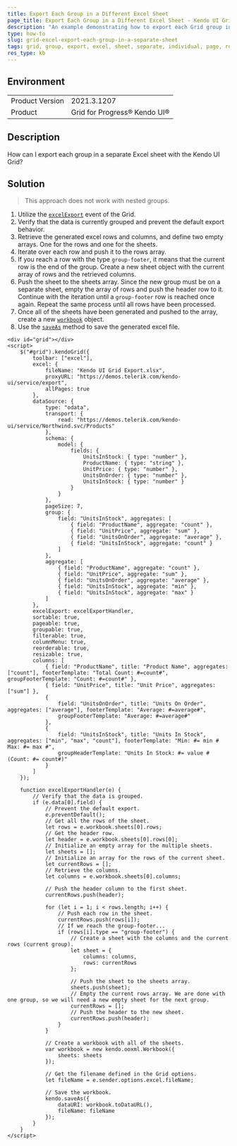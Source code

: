 ```yaml
---
title: Export Each Group in a Different Excel Sheet
page_title: Export Each Group in a Different Excel Sheet - Kendo UI Grid for jQuery
description: "An example demonstrating how to export each Grid group in a separate excel sheet."
type: how-to
slug: grid-excel-export-each-group-in-a-separate-sheet
tags: grid, group, export, excel, sheet, separate, individual, page, rows
res_type: kb
---
```


## Environment

<table>
	<tr>
		<td>Product Version</td>
		<td>2021.3.1207</td>
	</tr>
	<tr>
		<td>Product</td>
		<td>Grid for Progress® Kendo UI®</td>
	</tr>
</table>

## Description

How can I export each group in a separate Excel sheet with the Kendo UI Grid?

## Solution

> This approach does not work with nested groups.

1. Utilize the [`excelExport`](/api/javascript/ui/grid/events/excelexport) event of the Grid.
1. Verify that the data is currently grouped and prevent the default export behavior.
1. Retrieve the generated excel rows and columns, and define two empty arrays. One for the rows and one for the sheets.
1. Iterate over each row and push it to the rows array.
1. If you reach a row with the type `group-footer`, it means that the current row is the end of the group. Create a new sheet object with the current array of rows and the retrieved columns.
1. Push the sheet to the sheets array. Since the new group must be on a separate sheet, empty the array of rows and push the header row to it. Continue with the iteration until a `group-footer` row is reached once again. Repeat the same process until all rows have been processed.
1. Once all of the sheets have been generated and pushed to the array, create a new [`workbook`](/api/javascript/ooxml/workbook) object.
1. Use the [`saveAs`](/api/javascript/kendo/methods/saveas) method to save the generated excel file.

```dojo
<div id="grid"></div>
<script>
    $("#grid").kendoGrid({
        toolbar: ["excel"],
        excel: {
            fileName: "Kendo UI Grid Export.xlsx",
            proxyURL: "https://demos.telerik.com/kendo-ui/service/export",
            allPages: true
        },
        dataSource: {
            type: "odata",
            transport: {
                read: "https://demos.telerik.com/kendo-ui/service/Northwind.svc/Products"
            },
            schema: {
                model: {
                    fields: {
                        UnitsInStock: { type: "number" },
                        ProductName: { type: "string" },
                        UnitPrice: { type: "number" },
                        UnitsOnOrder: { type: "number" },
                        UnitsInStock: { type: "number" }
                    }
                }
            },
            pageSize: 7,
            group: {
                field: "UnitsInStock", aggregates: [
                    { field: "ProductName", aggregate: "count" },
                    { field: "UnitPrice", aggregate: "sum" },
                    { field: "UnitsOnOrder", aggregate: "average" },
                    { field: "UnitsInStock", aggregate: "count" }
                ]
            },
            aggregate: [
                { field: "ProductName", aggregate: "count" },
                { field: "UnitPrice", aggregate: "sum" },
                { field: "UnitsOnOrder", aggregate: "average" },
                { field: "UnitsInStock", aggregate: "min" },
                { field: "UnitsInStock", aggregate: "max" }
            ]
        },
        excelExport: excelExportHandler,
        sortable: true,
        pageable: true,
        groupable: true,
        filterable: true,
        columnMenu: true,
        reorderable: true,
        resizable: true,
        columns: [
            { field: "ProductName", title: "Product Name", aggregates: ["count"], footerTemplate: "Total Count: #=count#", groupFooterTemplate: "Count: #=count#" },
            { field: "UnitPrice", title: "Unit Price", aggregates: ["sum"] },
            {
                field: "UnitsOnOrder", title: "Units On Order", aggregates: ["average"], footerTemplate: "Average: #=average#",
                groupFooterTemplate: "Average: #=average#"
            },
            {
                field: "UnitsInStock", title: "Units In Stock", aggregates: ["min", "max", "count"], footerTemplate: "Min: #= min # Max: #= max #",
                groupHeaderTemplate: "Units In Stock: #= value # (Count: #= count#)"
            }
        ]
    });

    function excelExportHandler(e) {
        // Verify that the data is grouped.
        if (e.data[0].field) {
            // Prevent the default export.
            e.preventDefault();
            // Get all the rows of the sheet.
            let rows = e.workbook.sheets[0].rows;
            // Get the header row.
            let header = e.workbook.sheets[0].rows[0];
            // Initialize an empty array for the multiple sheets.
            let sheets = [];
            // Initialize an array for the rows of the current sheet.
            let currentRows = [];
            // Retrieve the columns.
            let columns = e.workbook.sheets[0].columns;

            // Push the header column to the first sheet.
            currentRows.push(header);

            for (let i = 1; i < rows.length; i++) {
                // Push each row in the sheet.
                currentRows.push(rows[i]);
                // If we reach the group-footer...
                if (rows[i].type == "group-footer") {
                    // Create a sheet with the columns and the current rows (current group).
                    let sheet = {
                        columns: columns,
                        rows: currentRows
                    };

                    // Push the sheet to the sheets array.
                    sheets.push(sheet);
                    // Empty the current rows array. We are done with one group, so we will need a new empty sheet for the next group.
                    currentRows = [];
                    // Push the header to the new sheet.
                    currentRows.push(header);
                }
            }

            // Create a workbook with all of the sheets.
            var workbook = new kendo.ooxml.Workbook({
                sheets: sheets
            });

            // Get the filename defined in the Grid options.
            let fileName = e.sender.options.excel.fileName;

            // Save the workbook.
            kendo.saveAs({
                dataURI: workbook.toDataURL(),
                fileName: fileName
            });
        }
    }
</script>
```